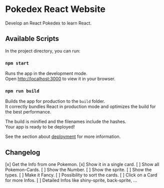 # Pokedex React Website

Develop an React Pokedex to learn React.

## Available Scripts

In the project directory, you can run:

### `npm start`

Runs the app in the development mode.\
Open [http://localhost:3000](http://localhost:3000) to view it in your browser.

### `npm run build`

Builds the app for production to the `build` folder.\
It correctly bundles React in production mode and optimizes the build for the best performance.

The build is minified and the filenames include the hashes.\
Your app is ready to be deployed!

See the section about [deployment](https://facebook.github.io/create-react-app/docs/deployment) for more information.

## Changelog

[x] Get the Info from one Pokemon.
[x] Show it in a single card.
[ ] Show all Pokemon-Cards.
[ ] Show the Number.
[ ] Show the sprite.
[ ] Show the types.
[ ] Make it Fancy.
[ ] Possibility to sort the cards.
[ ] Click on a Card for more Infos.
[ ] Detailed Infos like shiny-sprite, back-sprite, ...